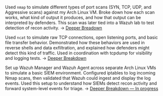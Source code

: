 Used `nmap` to simulate different types of port scans (SYN, TCP, UDP, and Aggressive scans) against my Arch Linux VM. Broke down how each scan works, what kind of output it produces, and how that output can be interpreted by defenders. This scan was later tied into a Wazuh lab to test detection of recon activity. → [Deeper Breadown](/notes/expanded/cyber_tools/NMAP_Writeup.md)

Used `ncat` to simulate raw TCP connections, open listening ports, and basic file transfer behavior. Demonstrated how these behaviors are used in reverse shells and data exfiltration, and explained how defenders might detect this kind of traffic. Used in coordination with tcpdump for visibility and logging tests. → [Deeper Breakdown](/notes/expanded/cyber_tools/NCAT_Writeup.md)

Set up Wazuh Manager and Wazuh Agent across separate Arch Linux VMs to simulate a basic SIEM environment. Configured iptables to log incoming Nmap scans, then validated that Wazuh could ingest and display the log events. Used this setup to understand how SIEMs detect recon activity and forward system-level events for triage. → [Deeper Breakdown — In progress](/notes/expanded/cyber_tools/Wazuh_Writeup.md)

